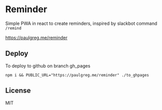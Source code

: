 # Reminder

Simple PWA in react to create reminders, inspired by slackbot command `/remind`

https://paulgreg.me/reminder

## Deploy

To deploy to github on branch gh_pages

`npm i && PUBLIC_URL="https://paulgreg.me/reminder" ./to_ghpages`

## License

MIT
